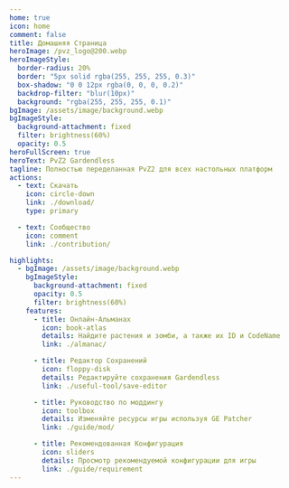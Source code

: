 ```yaml
---
home: true
icon: home
comment: false
title: Домашняя Страница
heroImage: /pvz_logo@200.webp
heroImageStyle:
  border-radius: 20%
  border: "5px solid rgba(255, 255, 255, 0.3)"
  box-shadow: "0 0 12px rgba(0, 0, 0, 0.2)"
  backdrop-filter: "blur(10px)"
  background: "rgba(255, 255, 255, 0.1)"
bgImage: /assets/image/background.webp
bgImageStyle:
  background-attachment: fixed
  filter: brightness(60%)
  opacity: 0.5
heroFullScreen: true
heroText: PvZ2 Gardendless
tagline: Полностью переделанная PvZ2 для всех настольных платформ
actions:
  - text: Скачать
    icon: circle-down
    link: ./download/
    type: primary

  - text: Сообщество
    icon: comment
    link: ./contribution/

highlights:
  - bgImage: /assets/image/background.webp
    bgImageStyle:
      background-attachment: fixed
      opacity: 0.5
      filter: brightness(60%)
    features:
      - title: Онлайн-Альманах
        icon: book-atlas
        details: Найдите растения и зомби, а также их ID и CodeName
        link: ./almanac/

      - title: Редактор Сохранений
        icon: floppy-disk
        details: Редактируйте сохранения Gardendless
        link: ./useful-tool/save-editor

      - title: Руководство по моддингу
        icon: toolbox
        details: Изменяйте ресурсы игры используя GE Patcher
        link: ./guide/mod/

      - title: Рекомендованная Конфигурация
        icon: sliders
        details: Просмотр рекомендуемой конфигурации для игры
        link: ./guide/requirement
---
```

